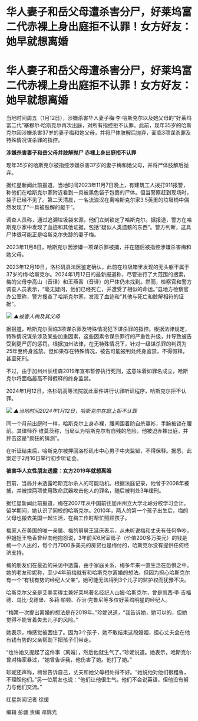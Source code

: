 # 华人妻子和岳父母遭杀害分尸，好莱坞富二代赤裸上身出庭拒不认罪！女方好友：她早就想离婚

# 华人妻子和岳父母遭杀害分尸，好莱坞富二代赤裸上身出庭拒不认罪！女方好友：她早就想离婚

当地时间周五（1月12日），涉嫌杀害华人妻子梅·李·哈斯克尔以及她父母的“好莱坞富二代”塞穆尔·哈斯克尔再次出庭，对所有指控拒不认罪。此前，现年35岁的哈斯克尔因涉嫌杀害37岁的妻子梅和她父母，并将尸体肢解后抛弃，面临3项谋杀罪及特殊情况谋杀罪的指控。

**涉嫌杀害妻子和岳父母并肢解抛尸 赤裸上身出庭拒不认罪**

现年35岁的哈斯克尔被指控涉嫌杀害37岁的妻子梅和她父母，并将尸体肢解后抛弃。

据红星新闻此前报道，当地时间2023年11月7日晚上，有建筑工人拨打911报警，称他们在哈斯克尔家附近看到一具被黑色袋子包裹的尸体。但当警察赶到现场时，袋子已经不见了。第二天清晨，一名流浪汉在离哈斯克尔家3.5英里的垃圾桶中偶然发现了“一具被肢解的躯干”。

调查人员称，通过追溯垃圾袋来源，他们立刻锁定了哈斯克尔。据报道，警方在哈斯克尔家中发现了血迹和其他证据，包括“疑似人类遗骸的东西”。警方判断，这具尸体很可能正是哈斯克尔失踪的妻子梅。

2023年11月8日，哈斯克尔因涉嫌一项谋杀罪被捕，并在随后被指控涉嫌杀害梅和她父母。

2023年12月19日，洛杉矶县法医鉴定确认，此前在垃圾箱里发现的无头躯干属于37岁的梅·哈斯克尔。2024年1月12日的最新报道称，尽管进行了大范围的搜索，梅的父母李高山（音译）和王燕香（音译）的尸体仍未找到。然而，检察官和警方调查人员表示，“毫无疑问，他们已经死亡，并遭受了相似的命运。”县地方检察官办公室称，警方搜查了哈斯克尔家，发现了血迹和“其他与死亡和肢解相符的证据”。

![](https://inews.gtimg.com/om_bt/OdNZutCPxRtv2y5Gle_7zJ7-8ZTt_0duOrjnn3O95MDFUAA/1000)
_▲被害人梅及其父母_

据报道，哈斯克尔面临3项谋杀罪及特殊情况犯下谋杀罪的指控。根据法律规定，特殊情况谋杀涉及某些加重因素，这些因素令谋杀罪行的严重性升级，并导致被告受到更严厉的惩罚。根据加州法律，在无特殊情况下，针对一级谋杀罪的判罚为25年至终身监禁。但如果存在特殊情况，被告可能被判处终身监禁，不得假释，甚至死刑。

不过，由于加州州长纽森2019年宣布暂停执行死刑，这意味着如罪名成立，哈斯克尔将面临最高不得假释的终身监禁。

2024年1月12日，洛杉矶高等法院就此案件进行认罪听证程序，哈斯克尔拒不认罪。

![](https://inews.gtimg.com/om_bt/O45bTGY6U_87zsN3MwJ09NIdjTvgu819Qh6Gv5HZmEwOYAA/1000)
_▲当地时间2024年1月12日，哈斯克尔在庭上拒不认罪_

同一个月前出庭时一样，哈斯克尔上身赤裸，腰间围着防自杀罩衫，手腕被锁在腰前。其律师乔·维莫茨称，当局认为哈斯克尔有自残的危险，他被迫赤裸出庭，并抨击这是“疯狂的猜测”。

在听证结束后，哈斯克尔被押回洛杉矶市中心男子中央监狱，不得保释。据悉，此案定于2月16日举行初步听证会。

**被害华人女性朋友透露：女方2019年就想离婚**

目前，当局并未透露哈斯克尔杀人的可能动机。根据法庭记录，他曾于2008年被捕，并被控两项使用致命武器攻击他人的罪名，随后被判处3年缓刑。

据红星新闻此前报道，梅在2007年从中国前往加州州立大学北岭分校学习会计。留学期间，她认识了同校的哈斯克尔。2010年，两人的第一个孩子出生后，梅的父母也搬去美国一起生活，在梅工作时帮忙照顾孩子。

梅家人在美国的唯一亲属、梅的舅舅王延庆表示，从未听说梅和丈夫有任何争吵，但姐姐王艳香曾经向他抱怨说，3年前买6居室房子（价值200多万美元）的钱是梅一个人出的，每个月7000多美元的房贷也是梅付的，哈斯克尔没有提供任何经济支持。

梅的朋友们在最近的采访中透露，由于家庭关系，梅多年来一直生活在恐惧之中。她的老友珍妮称，至少4年前梅就有和哈斯克尔离婚的想法。但因为担心哈斯克尔有一个“有钱有势的经纪人父亲”，她可能无法得到3个儿子的监护权而犹豫不决。

哈斯克尔父亲是艾美奖得主兼好莱坞著名经纪人山姆·哈斯克尔，曾是凯西·李·吉福德、乌比·戈德堡、多莉·帕顿、乔治·克鲁尼等多位好莱坞明星的经纪人。

“梅第一次提出离婚的想法是在2019年。”珍妮说道，“我告诉她，她可以的，但她觉得不能冒着失去儿子的风险。”

她表示，梅感觉被困住了。因为3个孩子，她不敢结束这段婚姻，担心丈夫会在他有钱有势的父亲帮助下把孩子们带走。

“也许她又提起了这件事（离婚），然后他就生气了。”珍妮说道。她表示，哈斯克尔曾对梅家暴过，“她曾告诉我，他伤害了她。他打了她。”

珍妮还声称，梅曾告诉自己，丈夫和她父母相处得不好。“她说他对他们很粗鲁，不理睬他们。”另一位朋友也说：“他们让他很生气。他们不会说英语，但他没有努力与他们交流。”

红星新闻记者 徐缓

编辑 彭疆 责编 邓旆光


